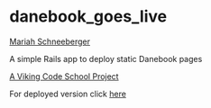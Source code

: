 danebook_goes_live
==================

<a href="https://github.com/MariahAcacia">Mariah Schneeberger</a>

<p>A simple Rails app to deploy static Danebook pages</p>

<a href="https://www.vikingcodeschool.com">A Viking Code School Project</a>

<p>For deployed version click <a href="https://intense-depths-68448.herokuapp.com/">here</a></p>
